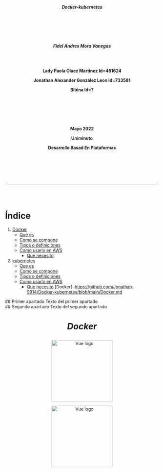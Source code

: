 [comment]: # (creacion de la hoja de presentacion)

***<p align = "center">Docker-kubernetes</p>***  
### ㅤㅤ
### ㅤㅤ
***<p align = "center">Fidel Andres Mora Vanegas</p>***
### ㅤㅤ
**<p align = "center">Lady Paola Olaez Martinez Id=481624</p>**
**<p align = "center">Jonathan Alexander Gonzalez Leon Id=733581</p>**
**<p align = "center">Bibina Id=?</p>**
### ㅤㅤ
### ㅤㅤ
**<p align = "center">Mayo 2022</p>**
**<p align = "center">Uniminuto</p>**
**<p align = "center">Desarrollo Basad En Plataformas</p>**
### ㅤㅤ
### ㅤ
---
### ㅤ
[comment]: # (Creacion del indice)
# **Índice**
1. [Docker](#id1)  
      - [Que es](#id1)
      - [Como se compone](#id1)
      - [Tipos o definiciones](#id1) 
      - [Como usarlo en AWS](#id1)
          - [Que necesito](#id1)
3. [kubernetes](#id2)
      - [Que es](#id1)
      - [Como se compone](#id1)
      - [Tipos o definiciones](#id1) 
      - [Como usarlo en AWS](#id1)
          - [Que necesito](#id1)
[Docker]: https://github.com/Jonathan-9914/Docker-kubernetes/blob/main/Docker.md
<div id='id1' />
## Primer apartado
Texto del primer apartado
<div id='id2' />
## Segundo apartado
Texto del segundo apartado






# ***<p align = "center">Docker</p>***

<p align="center"><a href="https://www.docker.com/" target="_blank" rel="noopener noreferrer"><img width="200" src="https://1000marcas.net/wp-content/uploads/2021/05/Docker-Logo-2013.png" alt="Vue logo"></a></p>

<p align="center"><a href="https://www.docker.com/" target="_blank" rel="noopener noreferrer"><img width="200" src="https://blog.chun.no/images/2014-06-01-docker.gif" alt="Vue logo"></a></p>





